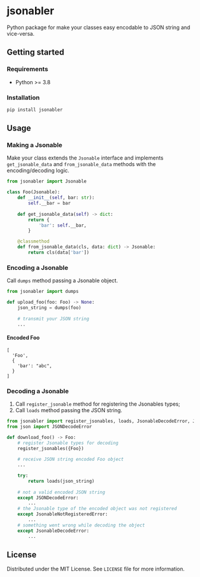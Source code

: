 # jsonabler

Python package for make your classes easy encodable to JSON string and vice-versa. 

## Getting started

### Requirements

- Python >= 3.8

### Installation

```bash
pip install jsonabler
```

## Usage

### Making a Jsonable 

Make your class extends the `Jsonable` interface and implements `get_jsonable_data` and `from_jsonable_data` methods with the encoding/decoding logic.

```python
from jsonabler import Jsonable 

class Foo(Jsonable):
    def __init__(self, bar: str):
        self.__bar = bar
    
    def get_jsonable_data(self) -> dict:
        return {
            'bar': self.__bar,
        }

    @classmethod
    def from_jsonable_data(cls, data: dict) -> Jsonable:
        return cls(data['bar'])
```

### Encoding a Jsonable

Call `dumps` method passing a Jsonable object.

```python
from jsonabler import dumps

def upload_foo(foo: Foo) -> None:    
    json_string = dumps(foo)
    
    # transmit your JSON string
    ...
```

#### Encoded Foo
```json5
[
  'Foo',
  {
    'bar': "abc",
  }
]
```

### Decoding a Jsonable

1. Call `register_jsonable` method for registering the Jsonables types;
2. Call `loads` method passing the JSON string.

```python
from jsonabler import register_jsonables, loads, JsonableDecodeError, JsonableNotRegisteredError
from json import JSONDecodeError

def download_foo() -> Foo:
    # register Jsonable types for decoding
    register_jsonables({Foo})
    
    # receive JSON string encoded Foo object
    ...

    try:
        return loads(json_string)
    
    # not a valid encoded JSON string
    except JSONDecodeError:  
        ...
    # the Jsonable type of the encoded object was not registered
    except JsonableNotRegisteredError:  
        ...
    # something went wrong while decoding the object
    except JsonableDecodeError:  
        ...
```

## License

Distributed under the MIT License. See `LICENSE` file for more information.
